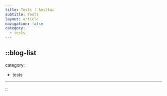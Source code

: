 ```yaml
---
title: Tests | Amittai
subtitle: Tests
layout: article
navigation: false
category:
  - tests
---
```


::blog-list
---
category:
  - tests
---
::
